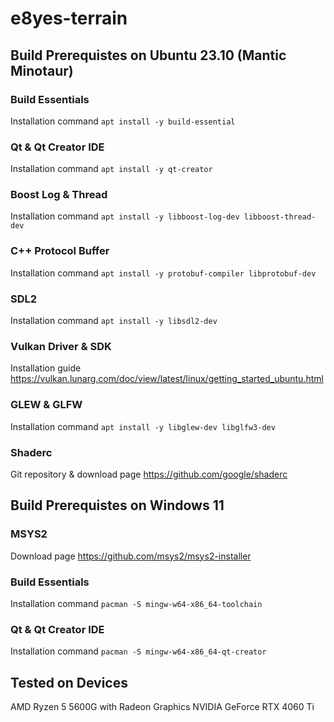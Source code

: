 # e8yes-terrain

## Build Prerequistes on Ubuntu 23.10 (Mantic Minotaur)
### Build Essentials
Installation command `apt install -y build-essential`

### Qt & Qt Creator IDE
Installation command ```apt install -y qt-creator```

### Boost Log & Thread
Installation command ```apt install -y libboost-log-dev libboost-thread-dev```

### C++ Protocol Buffer
Installation command ```apt install -y protobuf-compiler libprotobuf-dev```

### SDL2
Installation command ```apt install -y libsdl2-dev```

### Vulkan Driver & SDK
Installation guide https://vulkan.lunarg.com/doc/view/latest/linux/getting_started_ubuntu.html

### GLEW & GLFW
Installation command ```apt install -y libglew-dev libglfw3-dev```

### Shaderc
Git repository & download page https://github.com/google/shaderc

## Build Prerequistes on Windows 11
### MSYS2
Download page https://github.com/msys2/msys2-installer

### Build Essentials
Installation command `pacman -S mingw-w64-x86_64-toolchain`

### Qt & Qt Creator IDE
Installation command `pacman -S mingw-w64-x86_64-qt-creator`

## Tested on Devices
AMD Ryzen 5 5600G with Radeon Graphics
NVIDIA GeForce RTX 4060 Ti
